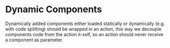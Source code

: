 # Dynamic Components

Dynamically added components either loaded statically or dynamically (e.g. with code splitting) should be wrapped in an action, this way we decouple components code from the action it-self, so an action should never receive a component as parameter.
